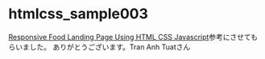# htmlcss_sample003
[Responsive Food Landing Page Using HTML CSS Javascript](https://github.com/trananhtuat/responsive-animate-food-landing-page.git)参考にさせてもらいました。
ありがとうございます。Tran Anh Tuatさん
